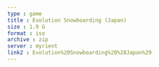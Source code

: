 ```yaml
---
type : game
title : Evolution Snowboarding (Japan)
size : 1.9 G
format : iso
archive : zip
server : myrient
link2 : Evolution%20Snowboarding%20%28Japan%29
---
```

